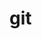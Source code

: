 <!--
# Copyright © (C) 2017 Emory Merryman <emory.merryman@gmail.com>
#   This file is part of git.
#
#   git is free software: you can redistribute it and/or modify
#   it under the terms of the GNU General Public License as published by
#   the Free Software Foundation, either version 3 of the License, or
#   (at your option) any later version.
#
#   git is distributed in the hope that it will be useful,
#   but WITHOUT ANY WARRANTY; without even the implied warranty of
#   MERCHANTABILITY or FITNESS FOR A PARTICULAR PURPOSE.  See the
#   GNU General Public License for more details.
#
#   You should have received a copy of the GNU General Public License
#   along with git.  If not, see <http://www.gnu.org/licenses/>.
-->

# git
